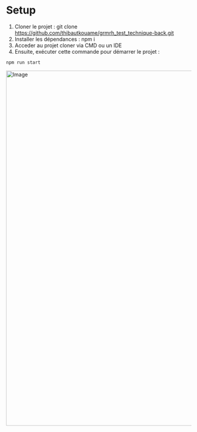 # Setup

1. Cloner le projet : git clone https://github.com/thibautkouame/grmrh_test_technique-back.git
2. Installer les dépendances : npm i
3. Acceder au projet cloner via CMD ou un IDE
4. Ensuite, exécuter cette commande pour démarrer le projet :
   
```bash
npm run start

```

<img width="1883" height="964" alt="Image" src="https://github.com/user-attachments/assets/a29bc545-e3cf-44e0-9ac6-86ea14d92634" />
